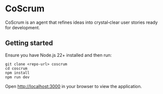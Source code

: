 # CoScrum

CoScrum is an agent that refines ideas into crystal‑clear user stories ready for development.

## Getting started

Ensure you have Node.js 22+ installed and then run:

```shell
git clone <repo-url> coscrum
cd coscrum
npm install
npm run dev
```

Open <http://localhost:3000> in your browser to view the application.
